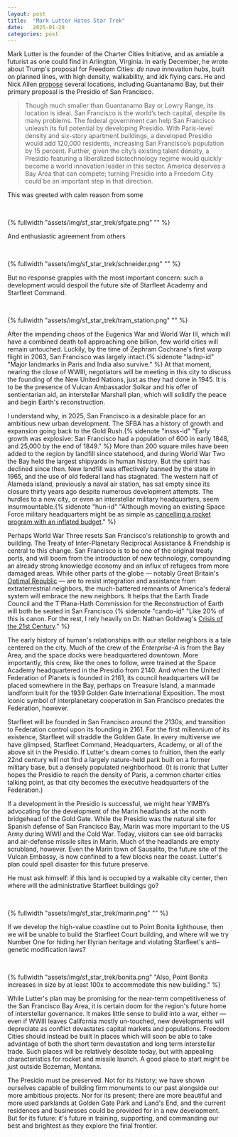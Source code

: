 ```yaml
---
layout: post
title:  "Mark Lutter Hates Star Trek"
date:   2025-01-28
categories: post
---
```




Mark Lutter is the founder of the Charter Cities Initiative, and as amiable a futurist as one could find in Arlington, Virginia. In early December, he wrote about Trump's proposal for Freedom Cities: *de novo* innovation hubs, built on planned lines, with high density, walkability, and idk flying cars. He and Nick Allen [propose](https://www.city-journal.org/article/building-freedom-cities) several locations, including Guantanamo Bay, but their primary proposal is the Presidio of San Francisco. 

> Though much smaller than Guantanamo Bay or Lowry Range, its location is ideal. San Francisco is the world’s tech capital, despite its many problems. The federal government can help San Francisco unleash its full potential by developing Presidio. With Paris-level density and six-story apartment buildings, a developed Presidio would add 120,000 residents, increasing San Francisco’s population by 15 percent. Further, given the city’s existing talent density, a Presidio featuring a liberalized biotechnology regime would quickly become a world innovation leader in this sector. America deserves a Bay Area that can compete; turning Presidio into a Freedom City could be an important step in that direction.

This was greeted with calm reason from some

<br>

{% fullwidth "assets/img/sf_star_trek/sfgate.png" "" %}

And enthusiastic agreement from others

<br>

{% fullwidth "assets/img/sf_star_trek/schneider.png" "" %}

But no response grapples with the most important concern: such a development would despoil the future site of Starfleet Academy and Starfleet Command. 

<br>

{% fullwidth "assets/img/sf_star_trek/tram_station.png" "" %}

After the impending chaos of the Eugenics War and World War III, which will have a combined death toll approaching one billion, few world cities will remain untouched. Luckily, by the time of Zephram Cochrane's first warp flight in 2063, San Francisco was largely intact.{% sidenote "ladnp-id" "Major landmarks in Paris and India also survive." %} At that moment, nearing the close of WWIII, negotiators will be meeting in this city to discuss the founding of the New United Nations, just as they had done in 1945. It is to be the presence of Vulcan Ambassador Solkar and his offer of sentientarian aid, an interstellar Marshall plan, which will solidify the peace and begin Earth's reconstruction. 

I understand why, in 2025, San Francisco is a desirable place for an ambitious new urban development. The SFBA has a history of growth and expansion going back to the Gold Rush.{% sidenote "insss-id" "Early growth was explosive: San Francisco had a population of 600 in early 1848, and 25,000 by the end of 1849." %} More than 200 square miles have been added to the region by landfill since statehood, and during World War Two the Bay held the largest shipyards in human history. But the spirit has declined since then. New landfill was effectively banned by the state in 1965, and the use of old federal land has stagnated. The western half of Alameda island, previously a naval air station, has sat empty since its closure thirty years ago despite numerous development attempts. The hurdles to a new city, or even an interstellar military headquarters, seem insurmountable.{% sidenote "hun-id" "Although moving an existing Space Force military headquarters might be as simple as [cancelling a rocket program with an inflated budget](https://arstechnica.com/space/2024/12/how-did-the-ceo-of-an-online-payments-firm-become-the-nominee-to-lead-nasa/)." %} 

Perhaps World War Three resets San Francisco's relationship to growth and building. The Treaty of Inter-Planetary Reciprocal Assistance & Friendship is central to this change. San Francisco is to be one of the original treaty ports, and will boom from the introduction of new technology, compounding an already strong knowledge economy and an influx of refugees from more damaged areas. While other parts of the globe — notably Great Britain's [Optimal Republic](https://stexpanded.fandom.com/wiki/Optimal_Republic_of_Great_Britain) — are to resist integration and assistance from extraterrestrial neighbors, the much-battered remnants of America's federal system will embrace the new neighbors. It helps that the Earth Trade Council and the T’Plana-Hath Commission for the Reconstruction of Earth will both be seated in San Francisco.{% sidenote "cando-id" "Like 20% of this is canon. For the rest, I rely heavily on Dr. Nathan Goldwag's [Crisis of the 21st Century](https://tranquility.press/wp-content/uploads/2024/05/reconstructing-the-crisis-of-the-21st-century.pdf)." %}

The early history of human's relationships with our stellar neighbors is a tale centered on the city. Much of the crew of the *Enterprise-A* is from the Bay Area, and the space docks were headquartered downtown. More importantly, this crew, like the ones to follow, were trained at the Space Academy headquartered in the Presidio from 2140. And when the United Federation of Planets is founded in 2161, its council headquarters will be placed somewhere in the Bay, perhaps on Treasure Island, a manmade landform built for the 1939 Golden Gate International Exposition. The most iconic symbol of interplanetary cooperation in San Francisco predates the Federation, however. 

Starfleet will be founded in San Francisco around the 2130s, and transition to Federation control upon its founding in 2161. For the first millennium of its existence, Starfleet will straddle the Golden Gate. In every multiverse we have glimpsed, Starfleet Command, Headquarters, Academy, or all of the above sit in the Presidio. If Lutter's dream comes to fruition, then the early 22nd century will not find a largely nature-held park built on a former military base, but a densely populated neighborhood. (It is ironic that Lutter hopes the Presidio to reach the density of Paris, a common charter cities talking point, as that city becomes the executive headquarters of the Federation.) 

If a development in the Presidio is successful, we might hear YIMBYs advocating for the development of the Marin headlands at the north bridgehead of the Gold Gate. While the Presidio was the natural site for Spanish defense of San Francisco Bay, Marin was more important to the US Army during WWII and the Cold War. Today, visitors can see old barracks and air-defense missile sites in Marin. Much of the headlands are empty scrubland, however. Even the Marin town of Sausalito, the future site of the Vulcan Embassy, is now confined to a few blocks near the coast. Lutter's plan could spell disaster for this future preserve. 

He must ask himself: if this land is occupied by a walkable city center, then where will the administrative Starfleet buildings go? 

<br>

{% fullwidth "assets/img/sf_star_trek/marin.png" "" %}

If we develop the high-value coastline out to Point Bonita lighthouse, then we will be unable to build the Starfleet Court building, and where will we try Number One for hiding her Illyrian heritage and violating Starfleet's anti–genetic modification laws? 

<br>

{% fullwidth "assets/img/sf_star_trek/bonita.png" "Also, Point Bonita increases in size by at least 100x to accommodate this new building." %}

While Lutter's plan may be promising for the near-term competitiveness of the San Francisco Bay Area, it is certain doom for the region's future home of interstellar governance. It makes little sense to build into a war, either — even if WWIII leaves California mostly un-touched, new developments will depreciate as conflict devastates capital markets and populations. Freedom Cities should instead be built in places which will soon be able to take advantage of both the short term devastation and long term interstellar trade. Such places will be relatively desolate today, but with appealing characteristics for rocket and missile launch. A good place to start might be just outside Bozeman, Montana. 

The Presidio must be preserved. Not for its history; we have shown ourselves capable of building firm monuments to our past alongside our more ambitious projects. Nor for its present; there are more beautiful and more used parklands at Golden Gate Park and Land's End, and the current residences and businesses could be provided for in a new development. But for its future: it's future in training, supporting, and commanding our best and brightest as they explore the final frontier. 